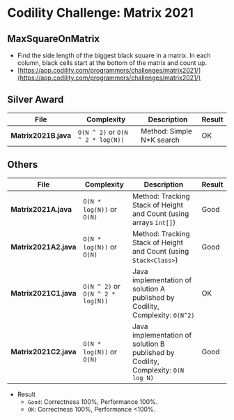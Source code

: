 # Codility Challenge: Matrix 2021

## MaxSquareOnMatrix

- Find the side length of the biggest black square in a matrix. In each column, black cells start at the bottom of the matrix and count up.
- [https://app.codility.com/programmers/challenges/matrix2021/](https://app.codility.com/programmers/challenges/matrix2021/)

## Silver Award

| File                 | Complexity                        | Description                | Result |
| -------------------- | --------------------------------- | -------------------------- | ------ |
| **Matrix2021B.java** | `O(N ^ 2)` or `O(N ^ 2 * log(N))` | Method: Simple N\*K search | OK     |

## Others

| File                  | Complexity                        | Description                                                                       | Result |
| --------------------- | --------------------------------- | --------------------------------------------------------------------------------- | ------ |
| **Matrix2021A.java**  | `O(N * log(N))` or `O(N)`         | Method: Tracking Stack of Height and Count (using arrays `int[]`)                 | Good   |
| **Matrix2021A2.java** | `O(N * log(N))` or `O(N)`         | Method: Tracking Stack of Height and Count (using `Stack<Class>`)                 | Good   |
| **Matrix2021C1.java** | `O(N ^ 2)` or `O(N ^ 2 * log(N))` | Java implementation of solution A published by Codility, Complexity: `O(N^2)`     | OK     |
| **Matrix2021C2.java** | `O(N * log(N))` or `O(N)`         | Java implementation of solution B published by Codility, Complexity: `O(N log N)` | Good   |

- Result
  - `Good`: Correctness 100%, Performance 100%.
  - `OK`: Correctness 100%, Performance <100%.

